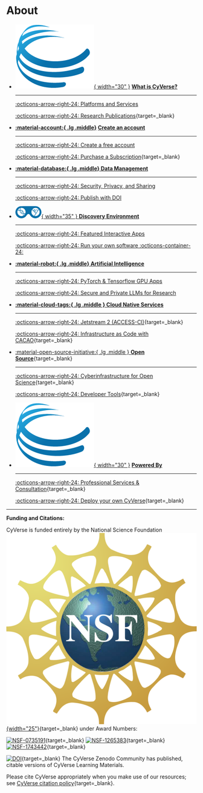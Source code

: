 # About

<div class="grid cards" markdown>

-   [![!What](../assets/de/logos/cyverse_ball_2022.png){ width="30" }](home/what_is_cyverse.md) **[What is CyVerse?](home/what_is_cyverse.md "Find out more about us")**

    ---

    [:octicons-arrow-right-24: Platforms and Services](home/what_is_cyverse.md "Quick overview of CyVerse's capabilities")

    [:octicons-arrow-right-24: Research Publications](https://cyverse.org/publications "List of over 1,400 research peer-reviewed publications that used CyVerse"){target=_blank}

-   **[:material-account:{ .lg .middle}](home/account.md "How to set up your account") [Create an account](home/account.md "How to set up your account")**

    ---

    [:octicons-arrow-right-24: Create a free account](home/account.md "Free accounts are for everyone")

    [:octicons-arrow-right-24: Purchase a Subscription](https://cyverse.org/subscribe "Paid accounts give more computing and data storage"){target=_blank}

-   [**:material-database:{ .lg .middle} __Data Management__**](ds/index.md "Manage your data, your way")

    --- 

    [:octicons-arrow-right-24: Security, Privacy, and Sharing](ds/share.md "Learn about our Data Store and secure data enclaves")

    [:octicons-arrow-right-24: Publish with DOI](ds/doi.md "Publishing Data with a DataCite DOI in our Data Commons")

-   [![de](../assets/de/de_icon.png){ width="35" } **Discovery Environment**](de/index.md "Makes the cloud feel like your laptop")

    ---

    [:octicons-arrow-right-24: Featured Interactive Apps](de/vice.md "Use the latest versions of scientific software like Jupyter, RStudio, Cloud Shell, VS Code, and more")

    [:octicons-arrow-right-24: Run your own software :octicons-container-24:](de/vice.md "Bring your own containerized applications")

-   [**:material-robot:{ .lg .middle} __Artificial Intelligence__**](ai/index.md "Run Generative AI or Predictive AI/ML applications in CyVerse")

    ---

     [:octicons-arrow-right-24: PyTorch & Tensorflow GPU Apps](de/vice/about.md "Run GPU enabled Python applications in our Discovery Environment")

     [:octicons-arrow-right-24: Secure and Private LLMs for Research](de/vice/ollama.md "Run Open Source models (Ollama, DeepSeek, etc)")


-   [**:material-cloud-tags:{ .lg .middle } __Cloud Native Services__**](cloud/index.md "Move your science to the cloud")

    ---

    [:octicons-arrow-right-24: Jetstream 2 (ACCESS-CI)](https://docs.jetstream-cloud.org/ui/cacao/overview/ "Use CyVerse Cloud Automation and Continuous Analysis Orchestration (CACAO) on our partner cloud Jetstream 2"){target=_blank}

    [:octicons-arrow-right-24: Infrastructure as Code with CACAO](https://cacao.jetstream-cloud.org/ "Deploy your workflows to commercial or public cloud in minutes"){target=_blank}

-   [:material-open-source-initiative:{ .lg .middle } __Open Source__](https://docs.cyverse.org "Explore our Open Source Software Stack"){target=_blank} 

    ---

    [:octicons-arrow-right-24: Cyberinfrastructure for Open Science](https://journals.plos.org/ploscompbiol/article?id=10.1371/journal.pcbi.1011270 "Read our latest publication on the 16 year history of CyVerse"){target=_blank}

    [:octicons-arrow-right-24: Developer Tools](https://docs.cyverse.org "Documentation on deploying a CyVerse"){target=_blank}


-   [![!Powered by](../assets/de/logos/cyverse_ball_2022.png "Get Powered by"){ width="30" }](home/powered_by.md) **[Powered By](home/powered_by.md "Bring CyVerse into your organization or cloud provider")**

    ---

    [:octicons-arrow-right-24: Professional Services & Consultation](https://cyverse.org/professional-services){target=_blank}

    [:octicons-arrow-right-24: Deploy your own CyVerse](https://cyverse.org/powered-by-cyverse){target=_blank} 
    

    
</div>


-----------------------------------------------------------------------

**Funding and Citations:**

CyVerse is funded entirely by the National Science Foundation [![NSF](assets/nsf.png){width="25"}](https://nsf.gov){target=_blank} under Award Numbers:

[![NSF-0735191](https://img.shields.io/badge/NSF-0735191-blue.svg)](https://www.nsf.gov/awardsearch/showAward?AWD_ID=0735191){target=_blank}  [![NSF-1265383](https://img.shields.io/badge/NSF-1265383-blue.svg)](https://www.nsf.gov/awardsearch/showAward?AWD_ID=1265383){target=_blank}  [![NSF-1743442](https://img.shields.io/badge/NSF-1743442-blue.svg)](https://www.nsf.gov/awardsearch/showAward?AWD_ID=1743442){target=_blank}

[![DOI](https://img.shields.io/badge/Zenodo-CyVerse%20Community-blue)](https://zenodo.org/communities/cyverse){target=_blank} The CyVerse Zenodo Community has published, citable versions of CyVerse Learning Materials.

Please cite CyVerse appropriately when you make use of our resources; see [CyVerse citation policy](https://cyverse.org/policies/cite-cyverse){target=_blank}.